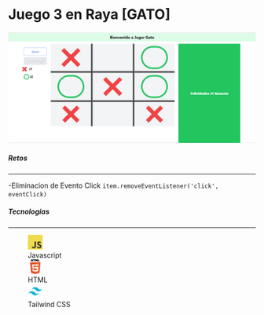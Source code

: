 # Juego 3 en Raya \[GATO\]

![Screenshot Juego](/img/playing.png)

##### Retos
---
-Eliminacion de Evento Click
` item.removeEventListener('click', eventClick) `

##### Tecnologias
---
<figure>
  <img src="img/js.png" width="30px"><figcaption>Javascript<figcaption>
  <img src="img/html.png" width="30px"/><figcaption>HTML</figcaption>
  <img src="img/tw.png" width="30px"/><figcaption>Tailwind CSS</figcaption>
</figure>
